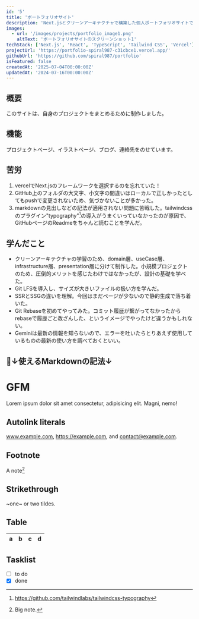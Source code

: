 ```yaml
---
id: '5'
title: 'ポートフォリオサイト'
description: 'Next.jsとクリーンアーキテクチャで構築した個人ポートフォリオサイトです。'
images:
  - url: '/images/projects/portfolio_image1.png'
    altText: 'ポートフォリオサイトのスクリーンショット1'
techStack: ['Next.js', 'React', 'TypeScript', 'Tailwind CSS', 'Vercel']
projectUrl: 'https://portfolio-spiral987-c31cbce1.vercel.app/'
githubUrl: 'https://github.com/spiral987/portfolio'
isFeatured: false
createdAt: '2025-07-04T00:00:00Z'
updatedAt: '2024-07-16T00:00:00Z'
---
```


## 概要
このサイトは、自身のプロジェクトをまとめるために制作しました。

## 機能
プロジェクトページ、イラストページ、ブログ、連絡先をのせています。

## 苦労
1. vercelでNext.jsのフレームワークを選択するのを忘れていた！
2. GitHub上のフォルダの大文字、小文字の間違いはローカルで正しかったとしてもpushで変更されないため、気づかないことが多かった。
3. markdownの見出しなどの記法が適用されない問題に苦戦した。tailwindcssのプラグイン"typography"[^1]の導入がうまくいっていなかったのが原因で、GitHubページのReadmeをちゃんと読むことを学んだ。

[^1]: https://github.com/tailwindlabs/tailwindcss-typography

## 学んだこと
* クリーンアーキテクチャの学習のため、domain層、useCase層、infrastructure層、presentation層に分けて制作した。小規模プロジェクトのため、圧倒的メリットを感じたわけではなかったが、設計の基礎を学べた。
* Git LFSを導入し、サイズが大きいファイルの扱い方を学んだ。
* SSRとSSGの違いを理解。今回はまだページが少ないので静的生成で落ち着いた。
* Git Rebaseを初めてやってみた。コミット履歴が繋がってなかったからrebaseで履歴ごと改ざんした、というイメージでやったけど違うかもしれない。
* Geminiは最新の情報を知らないので、エラーを吐いたらとりあえず使用しているものの最新の使い方を調べておくといい。


## 🙌↓使えるMarkdownの記法↓

# GFM

Lorem ipsum dolor sit amet consectetur, adipisicing elit. Magni, nemo!

## Autolink literals

www.example.com, https://example.com, and contact@example.com.

## Footnote

A note[^2]

[^2]: Big note.

## Strikethrough

~one~ or ~~two~~ tildes.

## Table

| a | b  |  c |  d  |
| - | :- | -: | :-: |

## Tasklist

* [ ] to do
* [x] done